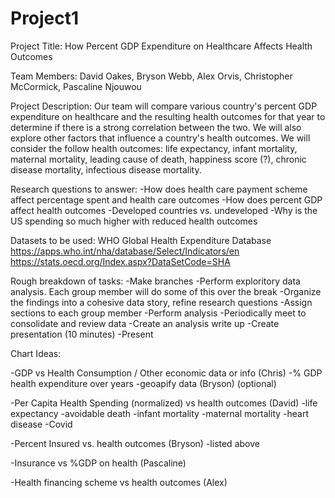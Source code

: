 # Project1

Project Title: How Percent GDP Expenditure on Healthcare Affects Health Outcomes

Team Members: David Oakes, Bryson Webb, Alex Orvis, Christopher McCormick, Pascaline Njouwou

Project Description: Our team will compare various country's percent GDP expenditure on healthcare and the resulting health outcomes for that year to determine if there is a strong correlation between the two. We will also explore other factors that influence a country's health outcomes. We will consider the follow health outcomes: life expectancy, infant mortality, maternal mortality, leading cause of death, happiness score (?), chronic disease mortality, infectious disease mortality.

Research questions to answer: 
  -How does health care payment scheme affect percentage spent and health care outcomes
  -How does percent GDP affect health outcomes
  -Developed countries vs. undeveloped
  -Why is the US spending so much higher with reduced health outcomes

Datasets to be used: WHO Global Health Expenditure Database
https://apps.who.int/nha/database/Select/Indicators/en
https://stats.oecd.org/Index.aspx?DataSetCode=SHA

Rough breakdown of tasks: 
-Make branches
-Perform exploritory data analysis. Each group member will do some of this over the break
-Organize the findings into a cohesive data story, refine research questions
-Assign sections to each group member
-Perform analysis
-Periodically meet to consolidate and review data
-Create an analysis write up
-Create presentation (10 minutes)
-Present


Chart Ideas:

-GDP vs Health Consumption / Other economic data or info (Chris)
-% GDP health expenditure over years
-geoapify data (Bryson) (optional)

-Per Capita Health Spending (normalized) vs health outcomes (David)
  -life expectancy
  -avoidable death 
  -infant mortality
  -maternal mortality
  -heart disease
  -Covid
  
-Percent Insured vs. health outcomes (Bryson)
  -listed above
  
-Insurance vs %GDP on health (Pascaline)

-Health financing scheme vs health outcomes (Alex)
